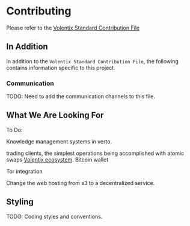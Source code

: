 # Contributing

Please refer to the [Volentix Standard Contribution File](https://github.com/Volentix/documentation/blob/master/.github/CONTRIBUTING.md)

## In Addition

In addition to the `Volentix Standard Contribution File`, the following contains information specific to this project.

### Communication

TODO: Need to add the communication channels to this file.

## What We Are Looking For

To Do:

Knowledge management systems in verto.

trading clients, the simplest operations being accomplished with atomic swaps [Volentix ecosystem](https://volentix.io).
Bitcoin wallet

Tor integration

Change the web hosting from s3 to a decentralized service.

## Styling

TODO: Coding styles and conventions.

